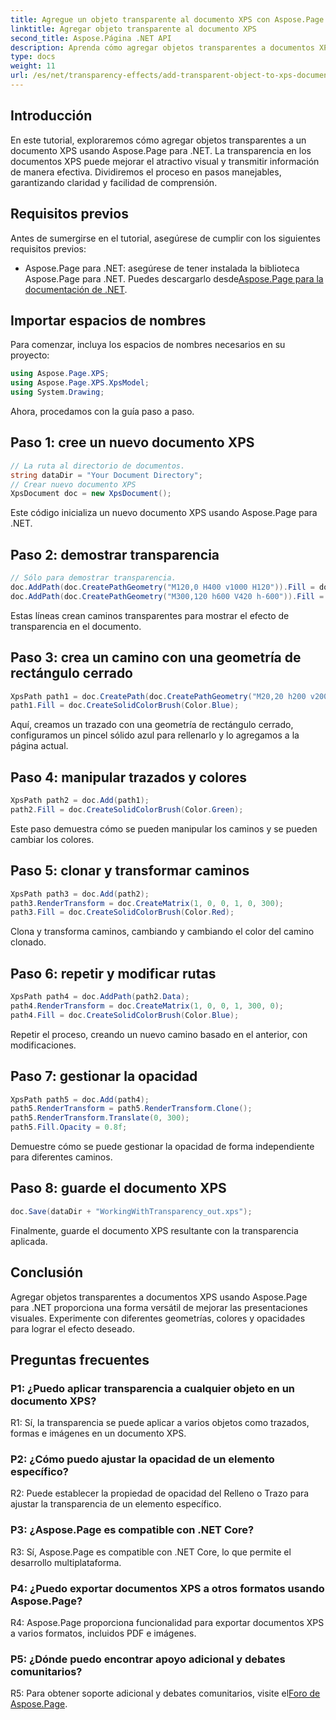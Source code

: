 ```yaml
---
title: Agregue un objeto transparente al documento XPS con Aspose.Page
linktitle: Agregar objeto transparente al documento XPS
second_title: Aspose.Página .NET API
description: Aprenda cómo agregar objetos transparentes a documentos XPS en .NET usando Aspose.Page. Mejore el atractivo visual con una guía paso a paso.
type: docs
weight: 11
url: /es/net/transparency-effects/add-transparent-object-to-xps-document/
---
```

## Introducción

En este tutorial, exploraremos cómo agregar objetos transparentes a un documento XPS usando Aspose.Page para .NET. La transparencia en los documentos XPS puede mejorar el atractivo visual y transmitir información de manera efectiva. Dividiremos el proceso en pasos manejables, garantizando claridad y facilidad de comprensión.

## Requisitos previos

Antes de sumergirse en el tutorial, asegúrese de cumplir con los siguientes requisitos previos:

-  Aspose.Page para .NET: asegúrese de tener instalada la biblioteca Aspose.Page para .NET. Puedes descargarlo desde[Aspose.Page para la documentación de .NET](https://reference.aspose.com/page/net/).

## Importar espacios de nombres

Para comenzar, incluya los espacios de nombres necesarios en su proyecto:

```csharp
using Aspose.Page.XPS;
using Aspose.Page.XPS.XpsModel;
using System.Drawing;
```

Ahora, procedamos con la guía paso a paso.

## Paso 1: cree un nuevo documento XPS

```csharp
// La ruta al directorio de documentos.
string dataDir = "Your Document Directory";
// Crear nuevo documento XPS
XpsDocument doc = new XpsDocument();
```

Este código inicializa un nuevo documento XPS usando Aspose.Page para .NET.

## Paso 2: demostrar transparencia

```csharp
// Sólo para demostrar transparencia.
doc.AddPath(doc.CreatePathGeometry("M120,0 H400 v1000 H120")).Fill = doc.CreateSolidColorBrush(Color.Gray);
doc.AddPath(doc.CreatePathGeometry("M300,120 h600 V420 h-600")).Fill = doc.CreateSolidColorBrush(Color.Gray);
```

Estas líneas crean caminos transparentes para mostrar el efecto de transparencia en el documento.

## Paso 3: crea un camino con una geometría de rectángulo cerrado

```csharp
XpsPath path1 = doc.CreatePath(doc.CreatePathGeometry("M20,20 h200 v200 h-200 z"));
path1.Fill = doc.CreateSolidColorBrush(Color.Blue);
```

Aquí, creamos un trazado con una geometría de rectángulo cerrado, configuramos un pincel sólido azul para rellenarlo y lo agregamos a la página actual.

## Paso 4: manipular trazados y colores

```csharp
XpsPath path2 = doc.Add(path1);
path2.Fill = doc.CreateSolidColorBrush(Color.Green);
```

Este paso demuestra cómo se pueden manipular los caminos y se pueden cambiar los colores.

## Paso 5: clonar y transformar caminos

```csharp
XpsPath path3 = doc.Add(path2);
path3.RenderTransform = doc.CreateMatrix(1, 0, 0, 1, 0, 300);
path3.Fill = doc.CreateSolidColorBrush(Color.Red);
```

Clona y transforma caminos, cambiando y cambiando el color del camino clonado.

## Paso 6: repetir y modificar rutas

```csharp
XpsPath path4 = doc.AddPath(path2.Data);
path4.RenderTransform = doc.CreateMatrix(1, 0, 0, 1, 300, 0);
path4.Fill = doc.CreateSolidColorBrush(Color.Blue);
```

Repetir el proceso, creando un nuevo camino basado en el anterior, con modificaciones.

## Paso 7: gestionar la opacidad

```csharp
XpsPath path5 = doc.Add(path4);
path5.RenderTransform = path5.RenderTransform.Clone();
path5.RenderTransform.Translate(0, 300);
path5.Fill.Opacity = 0.8f;
```

Demuestre cómo se puede gestionar la opacidad de forma independiente para diferentes caminos.

## Paso 8: guarde el documento XPS

```csharp
doc.Save(dataDir + "WorkingWithTransparency_out.xps");
```

Finalmente, guarde el documento XPS resultante con la transparencia aplicada.

## Conclusión

Agregar objetos transparentes a documentos XPS usando Aspose.Page para .NET proporciona una forma versátil de mejorar las presentaciones visuales. Experimente con diferentes geometrías, colores y opacidades para lograr el efecto deseado.

## Preguntas frecuentes

### P1: ¿Puedo aplicar transparencia a cualquier objeto en un documento XPS?

R1: Sí, la transparencia se puede aplicar a varios objetos como trazados, formas e imágenes en un documento XPS.

### P2: ¿Cómo puedo ajustar la opacidad de un elemento específico?

R2: Puede establecer la propiedad de opacidad del Relleno o Trazo para ajustar la transparencia de un elemento específico.

### P3: ¿Aspose.Page es compatible con .NET Core?

R3: Sí, Aspose.Page es compatible con .NET Core, lo que permite el desarrollo multiplataforma.

### P4: ¿Puedo exportar documentos XPS a otros formatos usando Aspose.Page?

R4: Aspose.Page proporciona funcionalidad para exportar documentos XPS a varios formatos, incluidos PDF e imágenes.

### P5: ¿Dónde puedo encontrar apoyo adicional y debates comunitarios?

 R5: Para obtener soporte adicional y debates comunitarios, visite el[Foro de Aspose.Page](https://forum.aspose.com/c/page/39).